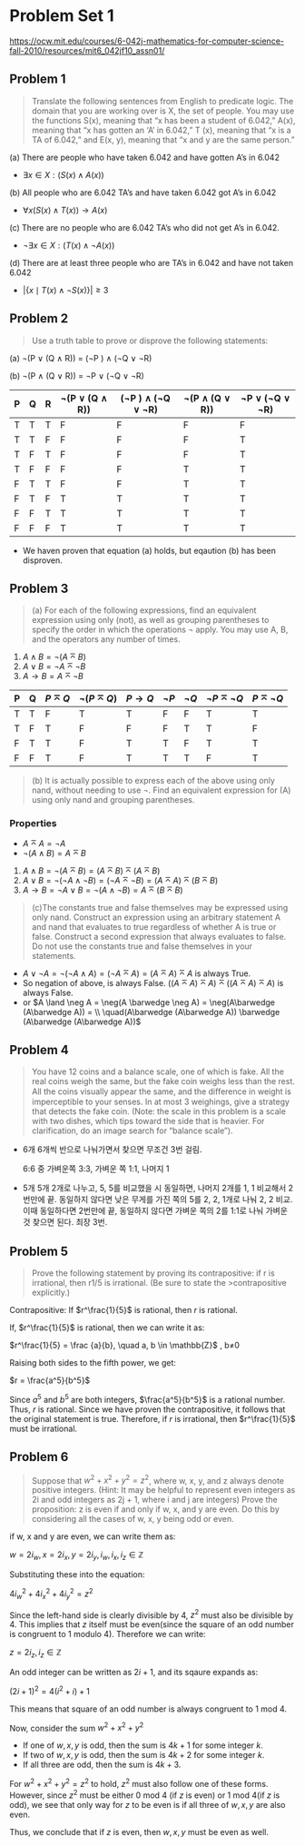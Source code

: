 # Problem Set 1

<https://ocw.mit.edu/courses/6-042j-mathematics-for-computer-science-fall-2010/resources/mit6_042jf10_assn01/>

## Problem 1

> Translate the following sentences from English to predicate logic. The domain that you are working over is X, the set of people. You may use the functions S(x), meaning that “x has been a student of 6.042,” A(x), meaning that “x has gotten an ‘A’ in 6.042,” T (x), meaning that “x is a TA of 6.042,” and E(x, y), meaning that “x and y are the same person.”

(a) There are people who have taken 6.042 and have gotten A’s in 6.042

- $\exists x \in X: (S(x) \land A(x))$

(b) All people who are 6.042 TA’s and have taken 6.042 got A’s in 6.042

- $\forall x (S(x)\land T(x)) \rightarrow A(x)$

(c) There are no people who are 6.042 TA’s who did not get A’s in 6.042.

- $\neg \exists x \in X: (T(x)\land\neg A(x))$

(d) There are at least three people who are TA’s in 6.042 and have not taken 6.042

- $|\{x \mid T(x) \land \neg S(x)\}| \geq 3$

## Problem 2

> Use a truth table to prove or disprove the following statements:

(a) ¬(P ∨ (Q ∧ R)) = (¬P ) ∧ (¬Q ∨ ¬R)

(b) ¬(P ∧ (Q ∨ R)) = ¬P ∨ (¬Q ∨ ¬R)

| P | Q | R | ¬(P ∨ (Q ∧ R))  | (¬P ) ∧ (¬Q ∨ ¬R) | ¬(P ∧ (Q ∨ R)) | ¬P ∨ (¬Q ∨ ¬R) |
| --- | --- | --- | --- | --- | --- | --- |
| T | T | T | F | F | F | F |
| T | T | F | F | F | F | T |
| T | F | T | F | F | F | T |
| T | F | F | F | F | T | T |
| F | T | T | F | F | T | T |
| F | T | F | T | T | T | T |
| F | F | T | T | T | T | T |
| F | F | F | T | T | T | T |

- We haven proven that equation (a) holds, but eqaution (b) has been disproven.

## Problem 3

> (a) For each of the following expressions, find an equivalent expression using only (not), as well as grouping parentheses to specify the order in which the operations ¬ apply. You may use A, B, and the operators any number of times.

1. $A \land B = \neg(A \barwedge B)$
2. $A \lor B = \neg A \barwedge \neg B$
3. $A \rightarrow B = A \barwedge \neg B$

| P | Q | $P \barwedge Q$ | $\neg (P\barwedge Q)$ | $P \rightarrow Q$ | $\neg P$ | $\neg Q$ | $\neg P \barwedge \neg Q$ | $P \barwedge \neg Q$ |
| --- | --- | --- | --- | --- | --- | --- | --- | --- |
| T | T | F | T | T | F | F | T | T |
| T | F | T | F | F | F | T | T | F |
| F | T | T | F | T | T | F | T | T |
| F | F | T | F | T | T | T | F | T |

> (b) It is actually possible to express each of the above using only nand, without needing to use ¬. Find an equivalent expression for (A) using only nand and grouping parentheses.

### Properties

- $A \barwedge A = \neg A$
- $\neg(A\land B) = A\barwedge B$

1. $A \land B = \neg(A \barwedge B) = (A \barwedge B) \barwedge (A \barwedge B)$
2. $A\lor B = \neg(\neg A \land \neg B) = (\neg A \barwedge \neg B) = (A \barwedge A) \barwedge (B\barwedge B)$
3. $A \rightarrow B = \neg A \lor B = \neg (A\land \neg B) = A\barwedge(B\barwedge B)$

> (c)The constants true and false themselves may be expressed using only nand. Construct an expression using an arbitrary statement A and nand that evaluates to true regardless of whether A is true or false. Construct a second expression that always evaluates to false. Do not use the constants true and false themselves in your statements.

- $A \lor \neg A = \neg(\neg A\land A) = (\neg A \barwedge A) = (A \barwedge A)\barwedge A$ is always True.
- So negation of above, is always False. $((A \barwedge A) \barwedge A) \barwedge ((A \barwedge A) \barwedge A)$  is always False.
- or $A \land \neg A  = \neg(A \barwedge \neg A) = \neg(A\barwedge (A\barwedge A)) = \\ \quad(A\barwedge (A\barwedge A)) \barwedge (A\barwedge (A\barwedge A))$

## Problem 4

> You have 12 coins and a balance scale, one of which is fake. All the real coins weigh the same, but the fake coin weighs less than the rest. All the coins visually appear the same, and the diﬀerence in weight is imperceptible to your senses. In at most 3 weighings, give a strategy that detects the fake coin. (Note: the scale in this problem is a scale with two dishes, which tips toward the side that is heavier. For clarification, do an image search for “balance scale”).

- 6개 6개씩 반으로 나눠가면서 찾으면 무조건 3번 걸림.

    6:6 중 가벼운쪽 3:3, 가벼운 쪽 1:1, 나머지 1

- 5개 5개 2개로 나누고, 5, 5를 비교했을 시 동일하면, 나머지 2개를 1, 1 비교해서 2번만에 끝. 동일하지 않다면 낮은 무게를 가진 쪽의 5를 2, 2, 1개로 나눠 2, 2 비교. 이때 동일하다면 2번만에 끝, 동일하지 않다면 가벼운 쪽의 2를 1:1로 나눠 가벼운 것 찾으면 된다. 최장 3번.

## Problem 5

>Prove the following statement by proving its contrapositive: if r is irrational, then r1/5 is irrational. (Be sure to state the >contrapositive explicitly.)

Contrapositive: If $r^\frac{1}{5}$ is rational, then $r$ is rational.

If, $r^\frac{1}{5}$ is rational, then we can write it as:

$r^\frac{1}{5} = \frac {a}{b}, \quad a, b \in \mathbb{Z}$ ,  b≠0

Raising both sides to the fifth power, we get:

$r = \frac{a^5}{b^5}$

Since $a^5$ and $b^5$ are both integers, $\frac{a^5}{b^5}$ is a rational number. Thus, $r$ is rational. Since we have proven the contrapositive, it follows that the original statement is true. Therefore, if $r$ is irrational, then $r^\frac{1}{5}$ must be irrational.


## Problem 6

> Suppose that $w^2 + x^2 + y^2 = z^2$, where w, x, y, and z always denote positive integers. (Hint: It may be helpful to represent even integers as 2i and odd integers as 2j + 1, where i and j are integers) Prove the proposition: z is even if and only if w, x, and y are even. Do this by considering all the cases of w, x, y being odd or even.


if w, x and y are even, we can write them as:

$w = 2i_w, x= 2i_x, y = 2i_y, i_w, i_x, i_z \in \mathbb {Z}$

Substituting these into the equation:

$4i_w^2 + 4i_x^2 + 4i_y^2 = z^2$

Since the left-hand side is clearly divisible by 4, $z^2$ must also be divisible by 4. This implies that $z$ itself must be even(since the square of an odd number is congruent to 1 modulo 4). Therefore we can write:

$z=2i_z, i_z \in \mathbb{Z}$

An odd integer can be written as $2i +1$, and its sqaure expands as:

$(2i +1)^2 = 4(i^2 + i) +1$

This means that square of an odd number is always congruent to 1 mod 4.

Now, consider the sum $w^2 + x^2 + y^2$

- If one of $w, x, y$ is odd, then the sum is $4k + 1$ for some integer $k$.
- If two of $w, x, y$ is odd, then the sum is $4k + 2$ for some integer $k$.
- If all three are odd, then the sum is $4k+3$.

For $w^2 + x^2 + y^2 = z^2$ to hold, $z^2$ must also follow one of these forms. However, since $z^2$ must be either 0 mod 4 (if $z$ is even) or 1 mod 4(if $z$ is odd), we see that only way for $z$ to be even is if all three of $w, x, y$ are also even.

Thus, we conclude that if $z$ is even, then $w, x, y$ must be even as well.
